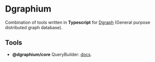 # Dgraphium

Combination of tools written in **Typescript**
for [Dgraph](https://github.com/dgraph-io/dgraph) (General purpose distributed graph database).

## Tools

- **@dgraphium/core**  QueryBuilder: [docs](packages/core).
